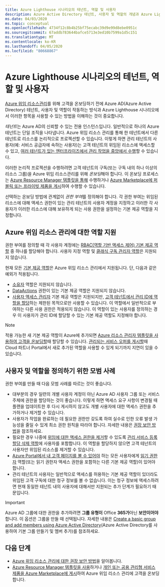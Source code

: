 ```yaml
---
title: Azure Lighthouse 시나리오의 테넌트, 역할 및 사용자
description: Azure Active Directory 테넌트, 사용자 및 역할의 개념과 Azure Lighthouse 시나리오에서 이러한 항목을 사용하는 방법을 알아봅니다.
ms.date: 04/03/2020
ms.topic: conceptual
ms.openlocfilehash: 4734f12c8b4b25bf75ecabc39d9e99d8ebe0951c
ms.sourcegitcommit: 67addb783644bafce5713e3ed10b7599a1d5c151
ms.translationtype: MT
ms.contentlocale: ko-KR
ms.lasthandoff: 04/05/2020
ms.locfileid: "80668867"
---
```

# <a name="tenants-roles-and-users-in-azure-lighthouse-scenarios"></a>Azure Lighthouse 시나리오의 테넌트, 역할 및 사용자

[Azure 위임 리소스관리](azure-delegated-resource-management.md)를 위해 고객을 온보딩하기 전에 Azure AD(Azure Active Directory) 테넌트, 사용자 및 역할이 작동하는 방식과 Azure Lighthouse 시나리오에서 이러한 항목을 사용할 수 있는 방법을 이해하는 것이 중요합니다.

*테넌트*는 Azure AD의 신뢰할 수 있는 전용 인스턴스입니다. 일반적으로 하나의 Azure 테넌트는 단일 조직을 나타냅니다. Azure 위임 리소스 관리를 통해 한 테넌트에서 다른 테넌트로 리소스를 논리적으로 프로젝션할 수 있습니다. 이렇게 하면 관리 테넌트의 사용자(예: 서비스 공급자에 속하는 사용자)는 고객 테넌트의 위임된 리소스에 액세스할 수 있고, [여러 테넌트가 있는 엔터프라이즈에서 관리 작업을 중앙에서 수행](enterprise.md)할 수 있습니다.

이러한 논리적 프로젝션을 수행하려면 고객 테넌트의 구독(또는 구독 내의 하나 이상의 리소스 그룹)을 Azure 위임 리소스관리를 위해 *온보딩*해야 합니다. 이 온보딩 프로세스는 [Azure Resource Manager 템플릿을 통해](../how-to/onboard-customer.md) 수행하거나 [Azure Marketplace에 퍼블릭 또는 프라이빗 제품을 게시](../how-to/publish-managed-services-offers.md)하여 수행할 수 있습니다.

선택하는 온보딩 방법에 관계없이 *권한 부여*를 정의해야 합니다. 각 권한 부여는 위임된 리소스에 대해 액세스 권한이 있는 관리 테넌트의 사용자 계정을 지정하고 이러한 각 사용자가 이러한 리소스에 대해 보유하게 되는 사용 권한을 설정하는 기본 제공 역할을 지정합니다.

## <a name="role-support-for-azure-delegated-resource-management"></a>Azure 위임 리소스 관리에 대한 역할 지원

권한 부여를 정의할 때 각 사용자 계정에는 [RBAC(역할 기반 액세스 제어) 기본 제공 역할](../../role-based-access-control/built-in-roles.md) 중 하나를 할당해야 합니다. 사용자 지정 역할 및 [클래식 구독 관리자 역할](../../role-based-access-control/classic-administrators.md)은 지원되지 않습니다.

현재 모든 [기본 제공 역할](../../role-based-access-control/built-in-roles.md)은 Azure 위임 리소스 관리에서 지원됩니다. 단, 다음과 같은 예외가 적용됩니다.

- [소유자](../../role-based-access-control/built-in-roles.md#owner) 역할은 지원되지 않습니다.
- [DataActions](../../role-based-access-control/role-definitions.md#dataactions) 권한이 있는 기본 제공 역할은 지원되지 않습니다.
- [사용자 액세스 관리자](../../role-based-access-control/built-in-roles.md#user-access-administrator) 기본 제공 역할은 지원되지만, [고객 테넌트에서 관리 ID에 역할을 할당](../how-to/deploy-policy-remediation.md#create-a-user-who-can-assign-roles-to-a-managed-identity-in-the-customer-tenant)하는 제한된 목적으로만 사용할 수 있습니다. 이 역할에서 일반적으로 부여하는 다른 사용 권한은 적용되지 않습니다. 이 역할이 있는 사용자를 정의하는 경우 이 사용자가 관리 ID에 할당할 수 있는 기본 제공 역할도 지정해야 합니다.

> [!NOTE]
> 적용 가능한 새 기본 제공 역할이 Azure에 추가되면 [Azure 리소스 관리자 템플릿을 사용하여 고객을 온보딩할](../how-to/onboard-customer.md)때 할당할 수 있습니다. [관리되는 서비스 오퍼를 게시할](../how-to/publish-managed-services-offers.md)때 Cloud 파트너 Portal에서 새로 추가된 역할을 사용할 수 있게 되기까지 지연이 있을 수 있습니다.

## <a name="best-practices-for-defining-users-and-roles"></a>사용자 및 역할을 정의하기 위한 모범 사례

권한 부여를 만들 때 다음 모범 사례를 따르는 것이 좋습니다.

- 대부분의 경우 일련의 개별 사용자 계정이 아닌 Azure AD 사용자 그룹 또는 서비스 주체에 권한을 할당하는 것이 좋습니다. 이렇게 하면 액세스 요구 사항이 변경될 때 플랜을 업데이트한 후 다시 게시하지 않고도 개별 사용자에 대한 액세스 권한을 추가하거나 제거할 수 있습니다.
- 사용자가 작업을 완료하는 데 필요한 권한만 갖도록 하여 실수로 인한 오류 발생 가능성을 줄일 수 있게 최소 권한 원칙을 따라야 합니다. 자세한 내용은 [권장 보안 방법](../concepts/recommended-security-practices.md)을 참조하세요.
- 필요한 경우 나중에 [위임에 대한 액세스 권한을 제거](../how-to/onboard-customer.md#remove-access-to-a-delegation)할 수 있도록 [관리 서비스 등록 할당 삭제 역할](../../role-based-access-control/built-in-roles.md#managed-services-registration-assignment-delete-role)에 사용자를 포함합니다. 이 역할을 할당하지 않으면 고객 테넌트의 사용자만 위임된 리소스를 제거할 수 있습니다.
- [Azure Portal에서 내 고객 페이지를 볼 수 있어야](../how-to/view-manage-customers.md) 하는 모든 사용자에게 [읽기 권한자](../../role-based-access-control/built-in-roles.md#reader) 역할(또는 읽기 권한자 액세스 권한을 포함하는 다른 기본 제공 역할)이 있어야 합니다.
- 관리 테넌트의 사용자는 일반적으로 액세스를 허용하는 기본 제공 역할이 있더라도 위임된 고객 구독에 대한 청구 정보를 볼 수 없습니다. 이는 청구 정보에 액세스하려면 현재 동일한 테넌트 내의 사용자에 대해서만 지원되는 추가 단계가 필요하기 때문입니다.

> [!IMPORTANT]
> Azure AD 그룹에 대한 권한을 추가하려면 **그룹 유형이** Office **365가**아닌 **보안이어야** 합니다. 이 옵션은 그룹을 만들 때 선택됩니다. 자세한 내용은 [Create a basic group and add members using Azure Active Directory](../../active-directory/fundamentals/active-directory-groups-create-azure-portal.md)(Azure Active Directory를 사용하여 기본 그룹 만들기 및 멤버 추가)를 참조하세요.

## <a name="next-steps"></a>다음 단계

- [Azure 위임 리소스 관리에 대한 권장 보안 방법](recommended-security-practices.md)을 알아봅니다.
- [Azure Resource Manager 템플릿을 사용](../how-to/onboard-customer.md)하거나 [개인 또는 공용 관리형 서비스 제품을 Azure Marketplace에 게시](../how-to/publish-managed-services-offers.md)하여 Azure 위임 리소스 관리에 고객을 온보딩합니다.
